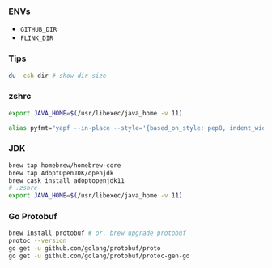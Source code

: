 
### ENVs

* `GITHUB_DIR`
* `FLINK_DIR`

### Tips

```zsh
du -csh dir # show dir size
```

### zshrc

```zsh
export JAVA_HOME=$(/usr/libexec/java_home -v 11)

alias pyfmt="yapf --in-place --style='{based_on_style: pep8, indent_width: 2}'"
```

### JDK

```zsh
brew tap homebrew/homebrew-core
brew tap AdoptOpenJDK/openjdk
brew cask install adoptopenjdk11
# .zshrc
export JAVA_HOME=$(/usr/libexec/java_home -v 11)
```

### Go Protobuf

```zsh
brew install protobuf # or, brew upgrade protobuf
protoc --version
go get -u github.com/golang/protobuf/proto
go get -u github.com/golang/protobuf/protoc-gen-go
```
